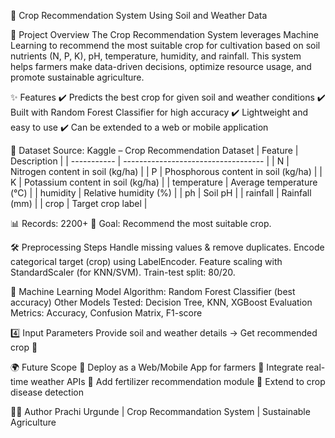 🌱 Crop Recommendation System Using Soil and Weather Data

📌 Project Overview
The Crop Recommendation System leverages Machine Learning to recommend the most suitable crop for cultivation based on soil nutrients (N, P, K), pH, temperature, humidity, and rainfall. This system helps farmers make data-driven decisions, optimize resource usage, and promote sustainable agriculture.

✨ Features
✔️ Predicts the best crop for given soil and weather conditions
✔️ Built with Random Forest Classifier for high accuracy
✔️ Lightweight and easy to use
✔️ Can be extended to a web or mobile application

📂 Dataset
Source: Kaggle – Crop Recommendation Dataset
| Feature     | Description                         |
| ----------- | ----------------------------------- |
| N           | Nitrogen content in soil (kg/ha)    |
| P           | Phosphorous content in soil (kg/ha) |
| K           | Potassium content in soil (kg/ha)   |
| temperature | Average temperature (°C)            |
| humidity    | Relative humidity (%)               |
| ph          | Soil pH                             |
| rainfall    | Rainfall (mm)                       |
| crop        | Target crop label                   |

📊 Records: 2200+
🎯 Goal: Recommend the most suitable crop.

🛠️ Preprocessing Steps
Handle missing values & remove duplicates.
Encode categorical target (crop) using LabelEncoder.
Feature scaling with StandardScaler (for KNN/SVM).
Train-test split: 80/20.

🤖 Machine Learning Model
Algorithm: Random Forest Classifier (best accuracy)
Other Models Tested: Decision Tree, KNN, XGBoost
Evaluation Metrics: Accuracy, Confusion Matrix, F1-score

4️⃣ Input Parameters
Provide soil and weather details → Get recommended crop 🌾

🌍 Future Scope
🔹 Deploy as a Web/Mobile App for farmers
🔹 Integrate real-time weather APIs
🔹 Add fertilizer recommendation module
🔹 Extend to crop disease detection

👩‍💻 Author
Prachi Urgunde | Crop Recommandation System | Sustainable Agriculture 

